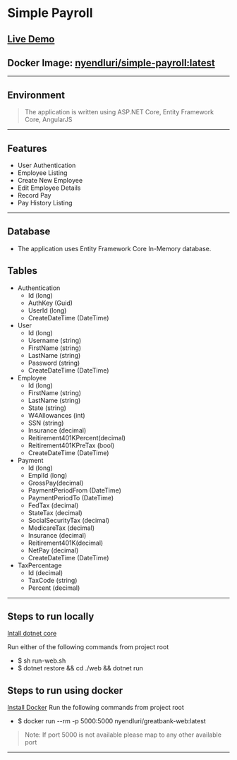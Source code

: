# Simple Payroll

## [Live Demo](http://ec2-107-22-40-48.compute-1.amazonaws.com/)

## Docker Image: [nyendluri/simple-payroll:latest](https://hub.docker.com/r/nyendluri/simple-payroll/)

----

## Environment

> The application is written using ASP.NET Core, Entity Framework Core, AngularJS

----

## Features

* User Authentication
* Employee Listing
* Create New Employee
* Edit Employee Details
* Record Pay
* Pay History Listing

----

## Database

* The application uses Entity Framework Core In-Memory database.

## Tables

  * Authentication
    - Id (long)
    - AuthKey (Guid)
    - UserId (long)
    - CreateDateTime (DateTime)
  * User
    - Id (long)
    - Username (string)
    - FirstName (string)
    - LastName (string)
    - Password (string)
    - CreateDateTime (DateTime)
  * Employee
    - Id (long)
    - FirstName (string)
    - LastName (string)
    - State (string)
    - W4Allowances (int)
    - SSN (string)
    - Insurance (decimal)
    - Reitirement401KPercent(decimal)
    - Reitirement401KPreTax (bool)
    - CreateDateTime (DateTime)
  * Payment
    - Id (long)
    - EmplId (long)
    - GrossPay(decimal)
    - PaymentPeriodFrom (DateTime)
    - PaymentPeriodTo (DateTime)
    - FedTax (decimal)
    - StateTax (decimal)
    - SocialSecurityTax (decimal)
    - MedicareTax (decimal)
    - Insurance (decimal)
    - Reitirement401K(decimal)
    - NetPay (decimal)
    - CreateDateTime (DateTime)
  * TaxPercentage
    - Id (decimal)
    - TaxCode (string)
    - Percent (decimal)

----

## Steps to run locally

[Intall dotnet core](https://www.microsoft.com/net/core?WT.mc_id=Blog_CENews_Announce_CEA#windowsvs2017)

Run either of the following commands from project root

* $ sh run-web.sh
* $ dotnet restore && cd ./web && dotnet run

## Steps to run using docker

[Install Docker](https://docs.docker.com/engine/installation/#desktop)
Run the following commands from project root

* $ docker run --rm -p 5000:5000 nyendluri/greatbank-web:latest

> Note: If port 5000 is not available please map to any other available port

----
